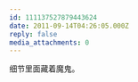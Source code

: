 ```yaml
---
id: 111137527879443624
date: 2011-09-14T04:26:05.000Z
reply: false
media_attachments: 0
---
```


细节里面藏着魔鬼。

